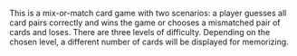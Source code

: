 This is a mix-or-match card game with two scenarios: a player guesses all card pairs correctly and wins the game or chooses a mismatched pair of cards and loses. There are three levels of difficulty. Depending on the chosen level, a different number of cards will be displayed for memorizing.
